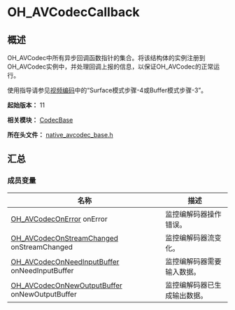 # OH_AVCodecCallback

<!--Kit: AVCodec Kit-->
<!--Subsystem: Multimedia-->
<!--Owner: @mr-chencxy-->
<!--Designer: @dpy2650--->
<!--Tester: @baotianhao-->
<!--Adviser: @w_Machine_cc-->

## 概述

OH_AVCodec中所有异步回调函数指针的集合。将该结构体的实例注册到OH_AVCodec实例中，并处理回调上报的信息，以保证OH_AVCodec的正常运行。

使用指导请参见[视频编码](../../media/avcodec/video-encoding.md)中的“Surface模式步骤-4或Buffer模式步骤-3”。

**起始版本：** 11

**相关模块：** [CodecBase](capi-codecbase.md)

**所在头文件：** [native_avcodec_base.h](capi-native-avcodec-base-h.md)

## 汇总

### 成员变量

| 名称 | 描述 |
| -- | -- |
| [OH_AVCodecOnError](capi-native-avcodec-base-h.md#oh_avcodeconerror) onError | 监控编解码器操作错误。 |
| [OH_AVCodecOnStreamChanged](capi-native-avcodec-base-h.md#oh_avcodeconstreamchanged) onStreamChanged | 监控编解码器流变化。 |
| [OH_AVCodecOnNeedInputBuffer](capi-native-avcodec-base-h.md#oh_avcodeconneedinputbuffer) onNeedInputBuffer | 监控编解码器需要输入数据。 |
| [OH_AVCodecOnNewOutputBuffer](capi-native-avcodec-base-h.md#oh_avcodeconnewoutputbuffer) onNewOutputBuffer | 监控编解码器已生成输出数据。 |


